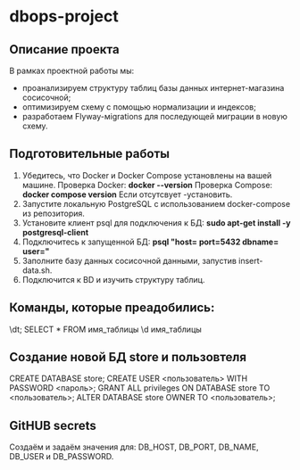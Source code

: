 # dbops-project
## Описание проекта

В рамках проектной работы мы:

- проанализируем структуру таблиц базы данных интернет-магазина сосисочной;
- оптимизируем схему с помощью нормализации и индексов;
- разработаем Flyway-мigrations для последующей миграции в новую схему.

## Подготовительные работы

1. Убедитесь, что Docker и Docker Compose установлены на вашей машине.
Проверка Docker:
**docker --version**
Проверка Compose:
**docker compose version**
Если отсутсвует -установить. 
2. Запустите локальную PostgreSQL с использованием docker-compose из репозитория.
3. Установите клиент psql для подключения к БД:
**sudo apt-get install -y postgresql-client**
4. Подключитесь к запущенной БД:
**psql "host=<db host> port=5432 dbname=<db> user=<user>"**
5. Заполните базу данных сосисочной данными, запустив insert-data.sh.
6. Подключится к BD и изучить структуру таблиц.

## Команды, которые преадобились:

\dt;
SELECT * FROM имя_таблицы
\d имя_таблицы

## Создание новой БД store и пользовтеля

CREATE DATABASE store;
CREATE USER <пользователь> WITH PASSWORD <пароль>;
GRANT ALL privileges ON DATABASE store TO <пользователь>;
ALTER DATABASE store OWNER TO <пользователь>;

## GitHUB secrets

Создаём и задаём значения для: DB_HOST, DB_PORT, DB_NAME, DB_USER и DB_PASSWORD.




